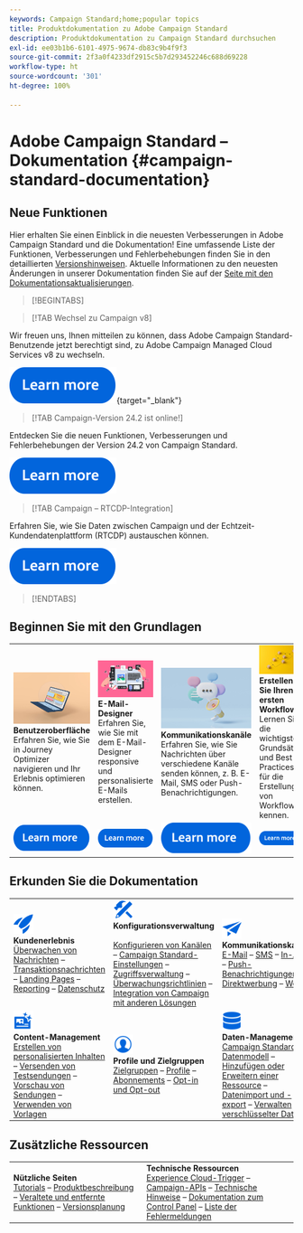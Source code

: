 ```yaml
---
keywords: Campaign Standard;home;popular topics
title: Produktdokumentation zu Adobe Campaign Standard
description: Produktdokumentation zu Campaign Standard durchsuchen
exl-id: ee03b1b6-6101-4975-9674-db83c9b4f9f3
source-git-commit: 2f3a0f4233df2915c5b7d293452246c688d69228
workflow-type: ht
source-wordcount: '301'
ht-degree: 100%

---
```


# Adobe Campaign Standard – Dokumentation {#campaign-standard-documentation}

## Neue Funktionen

Hier erhalten Sie einen Einblick in die neuesten Verbesserungen in Adobe Campaign Standard und die Dokumentation! Eine umfassende Liste der Funktionen, Verbesserungen und Fehlerbehebungen finden Sie in den detaillierten [Versionshinweisen](rn/using/release-notes.md). Aktuelle Informationen zu den neuesten Änderungen in unserer Dokumentation finden Sie auf der [Seite mit den Dokumentationsaktualisierungen](rn/using/documentation-updates.md).

>[!BEGINTABS]

>[!TAB Wechsel zu Campaign v8]

Wir freuen uns, Ihnen mitteilen zu können, dass Adobe Campaign Standard-Benutzende jetzt berechtigt sind, zu Adobe Campaign Managed Cloud Services v8 zu wechseln.

[![Bild](assets/do-not-localize/learn-more-button.svg)](https://experienceleague.adobe.com/de/docs/campaign-web/acs-to-ac/home){target="_blank"}

>[!TAB Campaign-Version 24.2 ist online!]

Entdecken Sie die neuen Funktionen, Verbesserungen und Fehlerbehebungen der Version 24.2 von Campaign Standard.

[![Bild](assets/do-not-localize/learn-more-button.svg)](rn/using/release-notes.md)

>[!TAB Campaign – RTCDP-Integration]

Erfahren Sie, wie Sie Daten zwischen Campaign und der Echtzeit-Kundendatenplattform (RTCDP) austauschen können.

[![Bild](assets/do-not-localize/learn-more-button.svg)](integrating/using/get-started-sources-destinations.md)

>[!ENDTABS]

## Beginnen Sie mit den Grundlagen

<table style="table-layout:fixed">
  <tr style="border: 0;">
    <td>
    <a href="start/using/about-the-interface.md"><img src="assets/do-not-localize/start-interface.jpeg"></a>
    <div><strong>Benutzeroberfläche</strong><br/>Erfahren Sie, wie Sie in Journey Optimizer navigieren und Ihr Erlebnis optimieren können.</div>
    </td>
    <td>
    <a href="designing/using/designing-content-in-adobe-campaign.md"><img src="assets/do-not-localize/start-designer.png"></a>
    <div><strong>E-Mail-Designer</strong><br/>Erfahren Sie, wie Sie mit dem E-Mail-Designer responsive und personalisierte E-Mails erstellen.</div>
    </td>
    <td>
    <a href="channels/using/get-started-communication-channels.md"><img src="assets/do-not-localize/start-deliveries.jpeg"></a>
    <div><strong>Kommunikationskanäle</strong><br/>Erfahren Sie, wie Sie Nachrichten über verschiedene Kanäle senden können, z. B. E-Mail, SMS oder Push-Benachrichtigungen.
    </td>
    <td>
    <a href="automating/using/building-a-workflow.md"><img src="assets/do-not-localize/start-workflows.jpeg"></a>
    <div><strong>Erstellen Sie Ihren ersten Workflow</strong><br/>Lernen Sie die wichtigsten Grundsätze und Best Practices für die Erstellung von Workflows kennen.</div>
    </td>
  </tr>
  <tr style="border: 0;">
    <td align="center"><a href="start/using/about-the-interface.md"><img src="assets/do-not-localize/learn-more-button.svg"></a></td>
    <td align="center"><a href="designing/using/designing-content-in-adobe-campaign.md"><img src="assets/do-not-localize/learn-more-button.svg"></a></td>
    <td align="center"><a href="channels/using/get-started-communication-channels.md"><img src="assets/do-not-localize/learn-more-button.svg"></a></td>
    <td align="center"><a href="automating/using/building-a-workflow.md"><img src="assets/do-not-localize/learn-more-button.svg"></a></td>
    </tr>
</table>

## Erkunden Sie die Dokumentation

<table style="table-layout:auto">
  <tr style="border: 0;">
    <td>
      <img src="assets/do-not-localize/icon-quick-start.svg" width="35px"><br/>
      <strong>Kundenerlebnis</strong><br/><a href="sending/using/track-and-monitor.md">Überwachen von Nachrichten</a> – <a href="channels/using/getting-started-with-transactional-msg.md">Transaktionsnachrichten</a> – <a href="channels/using/getting-started-with-landing-pages.md">Landing Pages</a> – <a href="reporting/using/about-dynamic-reports.md">Reporting</a> – <a href="start/using/privacy-management.md">Datenschutz</a>
    </td>
    <td>
      <img src="assets/do-not-localize/icon-configure.svg" width="35px"><br/>
      <strong>Konfigurationsverwaltung<br/></strong><br/><a href="administration/using/about-channel-configuration.md">Konfigurieren von Kanälen</a> – <a href="administration/using/about-campaign-standard-settings.md">Campaign Standard-Einstellungen</a> – <a href="administration/using/about-access-management.md">Zugriffsverwaltung</a> – <a href="administration/using/monitoring-guidelines.md">Überwachungsrichtlinien</a> – <a href="integrating/using/get-started-campaign-integrations.md">Integration von Campaign mit anderen Lösungen</a>
    </td>
    <td>
      <img src="assets/do-not-localize/icon-campaign.svg" width="35px"><br/>
      <strong>Kommunikationskanäle</strong><br/><a href="channels/using/about-emails.md">E-Mail</a> – <a href="channels/using/about-sms-messages.md">SMS</a> – <a href="channels/using/about-in-app-messaging.md">In-App</a> – <a href="channels/using/about-push-notifications.md">Push-Benachrichtigungen</a> – <a href="channels/using/about-direct-mail.md">Direktwerbung</a> – <a href="channels/using/about-direct-mail.md">Web</a>
    </td>
  </tr>
  <tr style="border: 0;">
    <td>
      <img src="assets/do-not-localize/icon-content.svg" width="35px"><br/>
      <strong>Content-Management</strong><br/><a href="sending/using/design-and-personalize.md">Erstellen von personalisierten Inhalten</a> – <a href="sending/using/sending-proofs.md">Versenden von Testsendungen</a> – <a href="sending/using/previewing-messages.md">Vorschau von Sendungen</a> – <a href="sending/using/use-templates.md">Verwenden von Vorlagen</a>
    </td>
    <td>
      <img src="assets/do-not-localize/icon_profile-audience.svg" width="35px"><br/>
      <strong>Profile und Zielgruppen</strong><br/><a href="audiences/using/about-audiences.md">Zielgruppen</a> – <a href="audiences/using/about-profiles.md">Profile</a> – <a href="audiences/using/about-subscriptions.md">Abonnements</a> – <a href="audiences/using/about-opt-in-and-opt-out-in-campaign.md">Opt-in und Opt-out</a>
    </td>
    <td>
      <img src="assets/do-not-localize/icon-data.svg" width="35px"><br/>
      <strong>Daten-Management</strong><br/><a href="developing/using/data-model-concepts.md">Campaign Standard-Datenmodell</a> – <a href="developing/using/key-steps-to-add-a-resource.md">Hinzufügen oder Erweitern einer Ressource</a> – <a href="automating/using/about-data-import-and-export.md">Datenimport und -export</a> – <a href="automating/using/managing-encrypted-data.md">Verwalten verschlüsselter Daten</a>
    </td>
  </tr>
</table>

## Zusätzliche Ressourcen

<table style="table-layout:fixed"><tr style="border: 0;">
<td><strong>Nützliche Seiten</strong><br/>
<a href="https://experienceleague.adobe.com/docs/campaign-standard-learn/tutorials/overview.html?lang=de" target="_blank">Tutorials</a> – <a href="https://helpx.adobe.com/de/legal/product-descriptions/campaign-standard.html" target="_blank">Produktbeschreibung</a> – <a href="rn/using/deprecated-features.md">Veraltete und entfernte Funktionen</a> – <a href="rn/using/release-planning.md">Versionsplanung</a>
</td>
<td><strong>Technische Ressourcen</strong><br/>
<a href="integrating/using/about-adobe-experience-cloud-triggers.md">Experience Cloud-Trigger</a> – <a href="api/using/get-started-apis.md">Campaign-APIs</a> – <a href="https://helpx.adobe.com/de/campaign/kb/acs-article-list.html" target="blank">Technische Hinweise</a> – <a href="https://experienceleague.adobe.com/docs/control-panel/using/control-panel-home.html?lang=de" target="_blank">Dokumentation zum Control Panel</a> – <a href="https://experienceleague.adobe.com/developer/campaign-errors/error_codes.html?lang=de">Liste der Fehlermeldungen</a>
</td>
</tr></table>